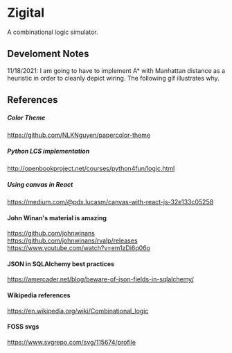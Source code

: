# Zigital
A combinational logic simulator.

## Develoment Notes
11/18/2021: I am going to have to implement A* with Manhattan distance as a heuristic in order to cleanly depict wiring.
The following gif illustrates why.

## References
##### Color Theme
https://github.com/NLKNguyen/papercolor-theme
##### Python LCS implementation
http://openbookproject.net/courses/python4fun/logic.html
##### Using canvas in React
https://medium.com/@pdx.lucasm/canvas-with-react-js-32e133c05258
#### John Winan's material is amazing
https://github.com/johnwinans
https://github.com/johnwinans/rvalp/releases
https://www.youtube.com/watch?v=em1zDi6q06o
#### JSON in SQLAlchemy best practices
https://amercader.net/blog/beware-of-json-fields-in-sqlalchemy/
#### Wikipedia references
https://en.wikipedia.org/wiki/Combinational_logic
#### FOSS svgs
https://www.svgrepo.com/svg/115674/profile
